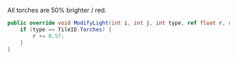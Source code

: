 All torches are 50% brighter / red.

```cs
public override void ModifyLight(int i, int j, int type, ref float r, ref float g, ref float b){
    if (type == TileID.Torches) {
        r += 0.5f;
    }
}
```
